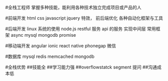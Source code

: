 #全栈工程师
掌握多种技能，能利用各种技术独立完成项目或产品的人

#前端开发
html css javascript jquery 特效， 前后端优化  各种自动化框架与工具

#后端开发
linux 系统的使用 node.js restful 服务 api 的服务 实现中间层 常用框架 async mysql mongodb promise

#移动端开发
angular ionic react  native phonegap 微信

#数据库
mysql redis memcached mongodb

#全栈优势
##技能全
##学习能力强
##overflowstatck segment 提问
##沟通成本低



